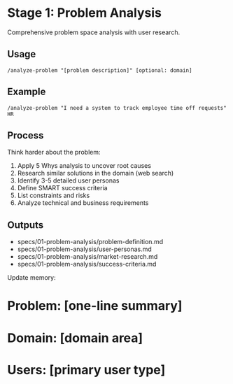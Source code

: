# Stage 1: Problem Analysis
Comprehensive problem space analysis with user research.

## Usage
`/analyze-problem "[problem description]" [optional: domain]`

## Example
`/analyze-problem "I need a system to track employee time off requests" HR`

## Process
Think harder about the problem:

1. Apply 5 Whys analysis to uncover root causes
2. Research similar solutions in the domain (web search)
3. Identify 3-5 detailed user personas
4. Define SMART success criteria
5. List constraints and risks
6. Analyze technical and business requirements

## Outputs
- specs/01-problem-analysis/problem-definition.md
- specs/01-problem-analysis/user-personas.md
- specs/01-problem-analysis/market-research.md
- specs/01-problem-analysis/success-criteria.md

Update memory:
# Problem: [one-line summary]
# Domain: [domain area]
# Users: [primary user type]
